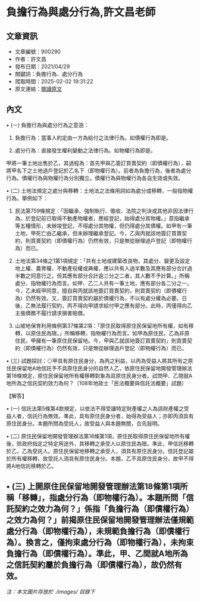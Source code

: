 # 負擔行為與處分行為,許文昌老師

## 文章資訊
- 文章編號：900290
- 作者：許文昌
- 發布日期：2021/04/29
- 關鍵詞：負擔行為、處分行為
- 爬取時間：2025-02-02 19:31:22
- 原文連結：[閱讀原文](https://real-estate.get.com.tw/Columns/detail.aspx?no=900290)

## 內文
• (一) 負擔行為與處分行為之意涵：

1. 負擔行為：當事人約定由一方為給付之法律行為。如債權行為即是。

2. 處分行為：直接發生權利變動之法律行為。如物權行為即是。

甲將一筆土地出售於乙，其過程為：首先甲與乙簽訂買賣契約（即債權行為），嗣將甲名下之土地過戶登記於乙名下（即物權行為）。前者為負擔行為，後者為處分行為。債權行為與物權行為分別獨立。債權行為與物權行為各自生效或失效。

• (二) 土地法規定之處分與移轉：土地法之法條用詞如為處分或移轉，一般指物權行為。舉例如下：

1. 民法第759條規定：「因繼承、強制執行、徵收、法院之判決或其他非因法律行為，於登記前已取得不動產物權者，應經登記，始得處分其物權。」意指繼承等五種情形，未辦竣登記，不得處分其物權，但仍得處分其債權。如甲有一筆土地，甲死亡由乙繼承，但未辦理繼承登記。今，乙與丙就該地簽訂買賣契約，則買賣契約（即債權行為）仍然有效，只是無從辦理過戶登記（即物權行為）而已。

2. 土地法第34條之1第1項規定：「共有土地或建築改良物，其處分、變更及設定地上權、農育權、不動產役權或典權，應以共有人過半數及其應有部分合計過半數之同意行之。但其應有部分合計逾三分之二者，其人數不予計算。」所稱處分，指物權行為而言。如甲、乙二人共有一筆土地，應有部分各二分之一。今，乙未經甲同意，擅自與丙就該地簽訂買賣契約，則買賣契約（即債權行為）仍然有效。又，簽訂買賣契約屬於債權行為，不以有處分權為必要。日後，乙無法履行契約，丙不得向甲請求給付甲之應有部分。此時，丙僅得向乙主張債務不履行請求損害賠償。

3. 山坡地保育利用條例第37條第2項：「原住民取得原住民保留地所有權，如有移轉，以原住民為限。」所稱移轉，指物權行為而言。如甲為原住民，乙為非原住民，甲擁有一筆原住民保留地。今，甲與乙就該地簽訂買賣契約，則買賣契約（即債權行為）仍然有效，只是無從辦理過戶登記（即物權行為）而已。

• (三) 試題探討：◎甲具有原住民身分，為丙之利益，以丙為受益人將其所有之原住民保留地A地信託予不具原住民身分的自然人乙，依原住民保留地開發管理辦法第18條規定，原住民保留地所有權移轉對象為具原住民身分者。試問甲、乙間就A地所為之信託契約效力為何？（108年地政士「民法概要與信託法概要」試題）

【解答】

• (一) 信託法第5條第4款規定，以依法不得受讓特定財產權之人為該財產權之受益人者，信託行為無效。準此，具有原住民身分者，始得為受益人；亦即丙須具有原住民身分。本題所問為受託人，故受益人與本題無關，合先敍明。

• (二) 原住民保留地開發管理辦法第18條第1項，原住民取得原住民保留地所有權後，除政府指定之特定用途外，其移轉之承受人以原住民為限。準此，甲信託移轉於乙，乙為受託人。原住民保留地移轉之承受人，須具有原住民身分。信託登記屬於所有權移轉，故受託人須具有原住民身分。本題，乙不具原住民身分，故甲不得將A地信託移轉於乙。

• (三) 上開原住民保留地開發管理辦法第18條第1項所稱「移轉」，指處分行為（即物權行為）。本題所問「信託契約之效力為何？」係指「負擔行為（即債權行為）之效力為何？」前揭原住民保留地開發管理辦法僅規範處分行為（即物權行為），未規範負擔行為（即債權行為）。換言之，僅拘束處分行為（即物權行為），未拘束負擔行為（即債權行為）。準此，甲、乙間就A地所為之信託契約屬於負擔行為（即債權行為），故仍然有效。
---
*注：本文圖片存放於 ./images/ 目錄下*
